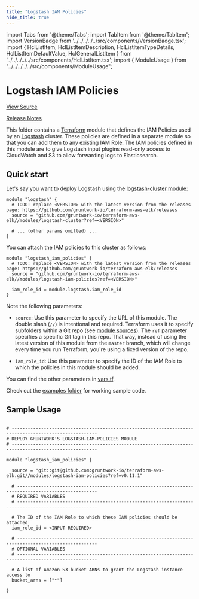 ```yaml
---
title: "Logstash IAM Policies"
hide_title: true
---
```


import Tabs from '@theme/Tabs';
import TabItem from '@theme/TabItem';
import VersionBadge from '../../../../../src/components/VersionBadge.tsx';
import { HclListItem, HclListItemDescription, HclListItemTypeDetails, HclListItemDefaultValue, HclGeneralListItem } from '../../../../../src/components/HclListItem.tsx';
import { ModuleUsage } from "../../../../../src/components/ModuleUsage";

<VersionBadge repoTitle="ELK AWS Module" version="0.11.1" lastModifiedVersion="0.11.0"/>

# Logstash IAM Policies

<a href="https://github.com/gruntwork-io/terraform-aws-elk/tree/master/modules/logstash-iam-policies" className="link-button" title="View the source code for this module in GitHub.">View Source</a>

<a href="https://github.com/gruntwork-io/terraform-aws-elk/releases/tag/v0.11.0" className="link-button" title="Release notes for only versions which impacted this module.">Release Notes</a>

This folder contains a [Terraform](https://www.terraform.io/) module that defines the IAM Policies used by an
[Logstash](https://www.elastic.co/products/logstash) cluster. These policies are defined in a separate module
so that you can add them to any existing IAM Role. The IAM policies defined in this module are to give Logstash input plugins read-only access to CloudWatch and S3 to allow forwarding logs to Elasticsearch.

## Quick start

Let's say you want to deploy Logstash using the [logstash-cluster module](https://github.com/gruntwork-io/terraform-aws-elk/tree/master/modules/logstash-cluster):

```hcl
module "logstash" {
  # TODO: replace <VERSION> with the latest version from the releases page: https://github.com/gruntwork-io/terraform-aws-elk/releases
  source = "github.com/gruntwork-io/terraform-aws-elk//modules/logstash-cluster?ref=<VERSION>"

  # ... (other params omitted) ...
}
```

You can attach the IAM policies to this cluster as follows:

```hcl
module "logstash_iam_policies" {
  # TODO: replace <VERSION> with the latest version from the releases page: https://github.com/gruntwork-io/terraform-aws-elk/releases
  source = "github.com/gruntwork-io/terraform-aws-elk//modules/logstash-iam-policies?ref=<VERSION>"

  iam_role_id = module.logstash.iam_role_id
}
```

Note the following parameters:

*   `source`: Use this parameter to specify the URL of this module. The double slash (`//`) is intentional
    and required. Terraform uses it to specify subfolders within a Git repo (see [module
    sources](https://www.terraform.io/docs/modules/sources.html)). The `ref` parameter specifies a specific Git tag in
    this repo. That way, instead of using the latest version of this module from the `master` branch, which
    will change every time you run Terraform, you're using a fixed version of the repo.

*   `iam_role_id`: Use this parameter to specify the ID of the IAM Role to which the policies in this module
    should be added.

You can find the other parameters in [vars.tf](https://github.com/gruntwork-io/terraform-aws-elk/tree/master/modules/logstash-iam-policies/vars.tf).

Check out the [examples folder](https://github.com/gruntwork-io/terraform-aws-elk/tree/master/examples) for working sample code.

## Sample Usage

<ModuleUsage>

```hcl title="main.tf"

# ------------------------------------------------------------------------------------------------------
# DEPLOY GRUNTWORK'S LOGSTASH-IAM-POLICIES MODULE
# ------------------------------------------------------------------------------------------------------

module "logstash_iam_policies" {

  source = "git::git@github.com:gruntwork-io/terraform-aws-elk.git//modules/logstash-iam-policies?ref=v0.11.1"

  # ----------------------------------------------------------------------------------------------------
  # REQUIRED VARIABLES
  # ----------------------------------------------------------------------------------------------------

  # The ID of the IAM Role to which these IAM policies should be attached
  iam_role_id = <INPUT REQUIRED>

  # ----------------------------------------------------------------------------------------------------
  # OPTIONAL VARIABLES
  # ----------------------------------------------------------------------------------------------------

  # A list of Amazon S3 bucket ARNs to grant the Logstash instance access to
  bucket_arns = ["*"]

}

```

</ModuleUsage>


<!-- ##DOCS-SOURCER-START
{
  "originalSources": [
    "https://github.com/gruntwork-io/terraform-aws-elk/tree/master/modules/logstash-iam-policies/readme.md",
    "https://github.com/gruntwork-io/terraform-aws-elk/tree/master/modules/logstash-iam-policies/variables.tf",
    "https://github.com/gruntwork-io/terraform-aws-elk/tree/master/modules/logstash-iam-policies/outputs.tf"
  ],
  "sourcePlugin": "module-catalog-api",
  "hash": "3daada18417978ba7ae65b70f488ad70"
}
##DOCS-SOURCER-END -->
